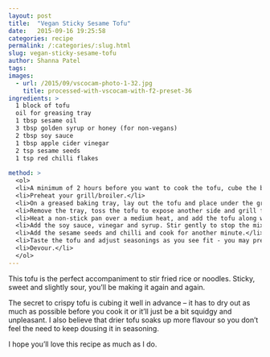```yaml
---
layout: post
title:  "Vegan Sticky Sesame Tofu"
date:   2015-09-16 19:25:58
categories: recipe
permalink: /:categories/:slug.html
slug: vegan-sticky-sesame-tofu
author: Shanna Patel
tags: 
images: 
  - url: /2015/09/vscocam-photo-1-32.jpg
    title: processed-with-vscocam-with-f2-preset-36
ingredients: >
  1 block of tofu
  oil for greasing tray
  1 tbsp sesame oil
  3 tbsp golden syrup or honey (for non-vegans)
  2 tbsp soy sauce
  1 tbsp apple cider vinegar
  2 tsp sesame seeds
  1 tsp red chilli flakes
  
method: >
  <ol>
  <li>A minimum of 2 hours before you want to cook the tofu, cube the block of tofu into half inch cubes and set aside to drain in a large sieve.</li>
  <li>Preheat your grill/broiler.</li>
  <li>On a greased baking tray, lay out the tofu and place under the grill for approximately 7 minutes or until golden.</li>
  <li>Remove the tray, toss the tofu to expose another side and grill for a further 7 minutes.</li>
  <li>Heat a non-stick pan over a medium heat, and add the tofu along with a tbsp of sesame oil.</li>
  <li>Add the soy sauce, vinegar and syrup. Stir gently to stop the mixture sticking to the bottom. It should be bubbling gently.</li>
  <li>Add the sesame seeds and chilli and cook for another minute.</li>
  <li>Taste the tofu and adjust seasonings as you see fit - you may prefer it spicier or sweeter.</li>
  <li>Devour.</li>
  </ol>
---
```

<p>This tofu is the perfect accompaniment to stir fried rice or noodles. Sticky, sweet and slightly sour, you’ll be making it again and again.</p>
<p>The secret to crispy tofu is cubing it well in advance – it has to dry out as much as possible before you cook it or it’ll just be a bit squidgy and unpleasant. I also believe that drier tofu soaks up more flavour so you don’t feel the need to keep dousing it in seasoning.</p>
<p>I hope you’ll love this recipe as much as I do.</p>
<p> </p>

